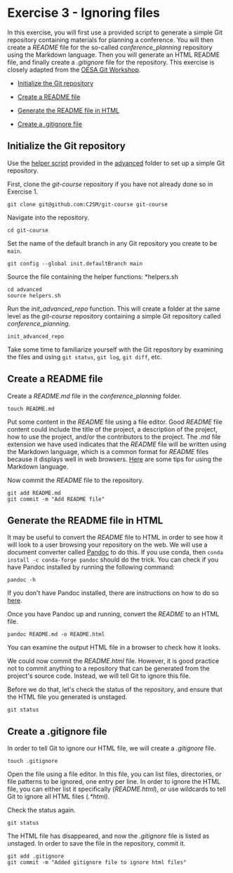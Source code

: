 # Exercise 3 - Ignoring files

In this exercise, you will first use a provided script to generate a simple Git repository containing materials for planning a conference. You will then create a *README* file for the so-called *conference_planning* repository using the Markdown language. Then you will generate an HTML README file, and finally create a *.gitignore* file for the repository. This exercise is closely adapted from the [OESA Git Workshop](https://oesa.pages.ufz.de/git-exercises/exercise-5.html).

* [Initialize the Git repository](#initialize)

* [Create a README file](#readme)

* [Generate the README file in HTML](#html)

* [Create a .gitignore file](#gitignore)

## Initialize the Git repository <a name="initialize"></a>

Use the [helper script](helpers.sh) provided in the [advanced](../advanced) folder to set up a simple Git repository.

First, clone the *git-course* repository if you have not already done so in Exercise 1.

```plaintext
git clone git@github.com:C2SM/git-course git-course
```

Navigate into the repository.

```plaintext
cd git-course
```

Set the name of the default branch in any Git repository you create to be `main`.

```plaintext
git config --global init.defaultBranch main
```

Source the file containing the helper functions: *helpers.sh

```plaintext
cd advanced
source helpers.sh
```
Run the *init_advanced_repo* function. This will create a folder at the same level as the *git-course* repository containing a simple Git repository called *conference_planning*.

```plaintext
init_advanced_repo
```

Take some time to familiarize yourself with the Git repository by examining the files and using `git status`, `git log`, `git diff`, etc.

## Create a README file <a name="readme"></a>

Create a *README.md* file in the *conference_planning* folder.

```plaintext
touch README.md
```

Put some content in the *README* file using a file editor. Good *README* file content could include the title of the project, a description of the project, how to use the project, and/or the contributors to the project. The *.md* file extension we have used indicates that the *README* file will be written using the Markdown language, which is a common format for *README* files because it displays well in web browsers. [Here](https://www.markdownguide.org/basic-syntax/) are some tips for using the Markdown language.

Now commit the *README* file to the repository.

```plaintext
git add README.md
git commit -m "Add README file"
```
## Generate the README file in HTML <a name="html"></a>

It may be useful to convert the *README* file to HTML in order to see how it will look to a user browsing your repository on the web. We will use a document converter called [Pandoc](https://pandoc.org) to do this. If you use conda, then `conda install -c conda-forge pandoc` should do the trick. You can check if you have Pandoc installed by running the following command:

```plaintext
pandoc -h
```

If you don't have Pandoc installed, there are instructions on how to do so [here](https://pandoc.org/installing.html).

Once you have Pandoc up and running, convert the *README* to an HTML file.

```plaintext
pandoc README.md -o README.html
```

You can examine the output HTML file in a browser to check how it looks.

We could now commit the *README.html* file. However, it is good practice not to commit anything to a repository that can be generated from the project's source code. Instead, we will tell Git to ignore this file.

Before we do that, let's check the status of the repository, and ensure that the HTML file you generated is unstaged.

```plaintext
git status
```

## Create a .gitignore file <a name="gitignore"></a>

In order to tell Git to ignore our HTML file, we will create a *.gitignore* file.

```plaintext
touch .gitignore
```

Open the file using a file editor. In this file, you can list files, directories, or file patterns to be ignored, one entry per line. In order to ignore the HTML file, you can either list it specifically (*README.html*), or use wildcards to tell Git to ignore all HTML files (*.\*html)*.

Check the status again.

```plaintext
git status
```

The HTML file has disappeared, and now the *.gitignore* file is listed as unstaged. In order to save the file in the repository, commit it.

```plaintext
git add .gitignore
git commit -m "Added gitignore file to ignore html files"
```
